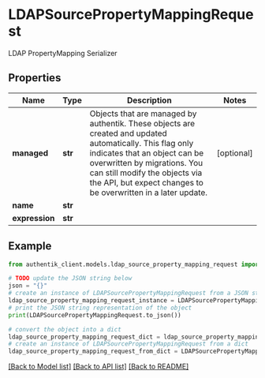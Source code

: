 # LDAPSourcePropertyMappingRequest

LDAP PropertyMapping Serializer

## Properties

Name | Type | Description | Notes
------------ | ------------- | ------------- | -------------
**managed** | **str** | Objects that are managed by authentik. These objects are created and updated automatically. This flag only indicates that an object can be overwritten by migrations. You can still modify the objects via the API, but expect changes to be overwritten in a later update. | [optional] 
**name** | **str** |  | 
**expression** | **str** |  | 

## Example

```python
from authentik_client.models.ldap_source_property_mapping_request import LDAPSourcePropertyMappingRequest

# TODO update the JSON string below
json = "{}"
# create an instance of LDAPSourcePropertyMappingRequest from a JSON string
ldap_source_property_mapping_request_instance = LDAPSourcePropertyMappingRequest.from_json(json)
# print the JSON string representation of the object
print(LDAPSourcePropertyMappingRequest.to_json())

# convert the object into a dict
ldap_source_property_mapping_request_dict = ldap_source_property_mapping_request_instance.to_dict()
# create an instance of LDAPSourcePropertyMappingRequest from a dict
ldap_source_property_mapping_request_from_dict = LDAPSourcePropertyMappingRequest.from_dict(ldap_source_property_mapping_request_dict)
```
[[Back to Model list]](../README.md#documentation-for-models) [[Back to API list]](../README.md#documentation-for-api-endpoints) [[Back to README]](../README.md)


